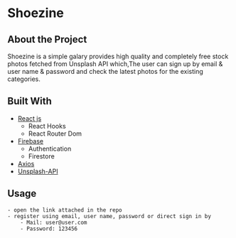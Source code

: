 # Shoezine
## About the Project

Shoezine is a simple galary provides high quality and completely free stock photos fetched from Unsplash API which,The user can sign up by email & user name & password and check the latest photos for the existing categories.

## Built With
- [React js](https://reactjs.org/)
    - React Hooks
    - React Router Dom
- [Firebase](https://firebase.google.com/)
    - Authentication
    - Firestore
- [Axios](https://axios-http.com/docs/intro)
- [Unsplash-API](https://unsplash.com/developers)

## Usage
```
- open the link attached in the repo 
- register using email, user name, password or direct sign in by 
    - Mail: user@user.com
    - Password: 123456
```